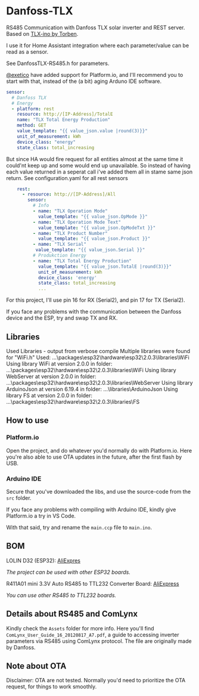 # Danfoss-TLX

RS485 Communication with Danfoss TLX solar inverter and REST server. Based on [TLX-ino by Torben](https://github.com/TorbenNor/Danfoss-TLX).

I use it for Home Assistant integration where each parameter/value can be read as a sensor.

See DanfossTLX-RS485.h for parameters.

[@exetico](https://github.com/exetico) have added support for Platform.io, and I'll recommend you to start with that, instead of the (a bit) aging Arduno IDE software.

```yaml
sensor:
  # Danfoss TLX
  # Energy
  - platform: rest
    resource: http://[IP-Address]/TotalE
    name: "TLX Total Energy Production"
    method: GET
    value_template: "{{ value_json.value |round(3)}}"
    unit_of_measurement: kWh
    device_class: "energy"
    state_class: total_increasing
```

But since HA would fire request for all entities almost at the same time it could'nt keep up and some would end up unavailable.
So instead of having each value returned in a seperat call i've added them all in stame same json return. See configuration.yaml for all rest sensors

```yaml
    rest:
      - resource: http://[IP-Address]/All
        sensor:
          # Info
          - name: "TLX Operation Mode"
            value_template: "{{ value_json.OpMode }}"
          - name: "TLX Operation Mode Text"
            value_template: "{{ value_json.OpModeTxt }}"
          - name: "TLX Product Number"
            value_template: "{{ value_json.Product }}"
          - name: "TLX Serial"
           value_template: "{{ value_json.Serial }}"
          # Produkction Energy
          - name: "TLX Total Energy Production"
            value_template: "{{ value_json.TotalE |round(3)}}"
            unit_of_measurement: kWh
            device_class: 'energy'
            state_class: total_increasing
            ...
```

For this project, I'll use pin 16 for RX (Serial2), and pin 17 for TX (Serial2).

If you face any problems with the communication between the Danfoss device and the ESP, try and swap TX and RX.

## Libraries

Used Libraries - output from verbose compile
Multiple libraries were found for "WiFi.h" Used: ...\packages\esp32\hardware\esp32\2.0.3\libraries\WiFi
Using library WiFi at version 2.0.0 in folder: ...\packages\esp32\hardware\esp32\2.0.3\libraries\WiFi
Using library WebServer at version 2.0.0 in folder: ...\packages\esp32\hardware\esp32\2.0.3\libraries\WebServer
Using library ArduinoJson at version 6.19.4 in folder: ...\libraries\ArduinoJson
Using library FS at version 2.0.0 in folder: ...\packages\esp32\hardware\esp32\2.0.3\libraries\FS

## How to use

### Platform.io

Open the project, and do whatever you'd normally do with Platform.io. Here you're also able to use OTA updates in the future, after the first flash by USB.

### Arduino IDE

Secure that you've downloaded the libs, and use the source-code from the `src` folder.

If you face any problems with compiling with Arduino IDE, kindly give Platform.io a try in VS Code.

With that said, try and rename the `main.ccp` file to `main.ino`.

## BOM

LOLIN D32 (ESP32): [AliExpres](https://www.aliexpress.com/item/32808551116.htm)

_The project can be used with other ESP32 boards._

R411A01 mini 3.3V Auto RS485 to TTL232 Converter Board: [AliExpress](https://www.aliexpress.com/item/32782552104.html)

_You can use other RS485 to TTL232 boards._

## Details about RS485 and ComLynx

Kindly check the `Assets` folder for more info. Here you'll find `ComLynx_User_Guide_16_20120817_A7.pdf`, a guide to accessing inverter parameters via RS485 using ComLynx protocol. The file are originally made by Danfoss.

## Note about OTA

Disclaimer: OTA are not tested. Normally you'd need to prioritize the OTA request, for things to work smoothly.
